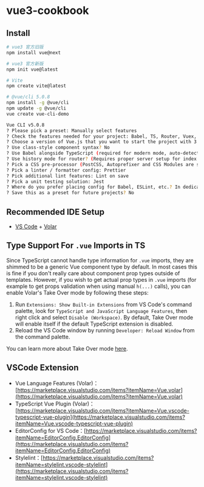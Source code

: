 # vue3-cookbook

## Install

```bash
# vue3 官方旧版
npm install vue@next

# vue3 官方新版
npm init vue@latest

# Vite
npm create vite@latest

# @vue/cli 5.0.8
npm install -g @vue/cli
npm update -g @vue/cli
vue create vue-cli-demo

Vue CLI v5.0.8
? Please pick a preset: Manually select features
? Check the features needed for your project: Babel, TS, Router, Vuex, CSS Pre-processors, Linter, Unit
? Choose a version of Vue.js that you want to start the project with 3.x
? Use class-style component syntax? No
? Use Babel alongside TypeScript (required for modern mode, auto-detected polyfills, transpiling JSX)? Yes
? Use history mode for router? (Requires proper server setup for index fallback in production) Yes
? Pick a CSS pre-processor (PostCSS, Autoprefixer and CSS Modules are supported by default): Less
? Pick a linter / formatter config: Prettier
? Pick additional lint features: Lint on save   
? Pick a unit testing solution: Jest
? Where do you prefer placing config for Babel, ESLint, etc.? In dedicated config files
? Save this as a preset for future projects? No
```

## Recommended IDE Setup

- [VS Code](https://code.visualstudio.com/) + [Volar](https://marketplace.visualstudio.com/items?itemName=Vue.volar)

## Type Support For `.vue` Imports in TS

Since TypeScript cannot handle type information for `.vue` imports, they are shimmed to be a generic Vue component type by default. In most cases this is fine if you don't really care about component prop types outside of templates. However, if you wish to get actual prop types in `.vue` imports (for example to get props validation when using manual `h(...)` calls), you can enable Volar's Take Over mode by following these steps:

1. Run `Extensions: Show Built-in Extensions` from VS Code's command palette, look for `TypeScript and JavaScript Language Features`, then right click and select `Disable (Workspace)`. By default, Take Over mode will enable itself if the default TypeScript extension is disabled.
2. Reload the VS Code window by running `Developer: Reload Window` from the command palette.

You can learn more about Take Over mode [here](https://github.com/johnsoncodehk/volar/discussions/471).

## VSCode Extension

- Vue Language Features (Volar)：[https://marketplace.visualstudio.com/items?itemName=Vue.volar](https://marketplace.visualstudio.com/items?itemName=Vue.volar)
- TypeScript Vue Plugin (Volar)：[https://marketplace.visualstudio.com/items?itemName=Vue.vscode-typescript-vue-plugin](https://marketplace.visualstudio.com/items?itemName=Vue.vscode-typescript-vue-plugin)
- EditorConfig for VS Code：[https://marketplace.visualstudio.com/items?itemName=EditorConfig.EditorConfig](https://marketplace.visualstudio.com/items?itemName=EditorConfig.EditorConfig)
- Stylelint：[https://marketplace.visualstudio.com/items?itemName=stylelint.vscode-stylelint](https://marketplace.visualstudio.com/items?itemName=stylelint.vscode-stylelint)
